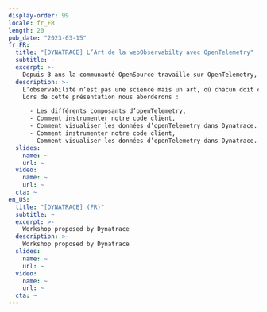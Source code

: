 ```yaml
---
display-order: 99
locale: fr_FR
length: 20
pub_date: "2023-03-15"
fr_FR:
  title: "[DYNATRACE] L’Art de la webObservabilty avec OpenTelemetry"
  subtitle: ~
  excerpt: >-
    Depuis 3 ans la communauté OpenSource travaille sur OpenTelemetry, un standard permettant d’utiliser une librairie agnostique pour produire des données d’observabilité.
  description: >-
    L’observabilité n’est pas une science mais un art, où chacun doit comprendre notre application avant de produire les données permettant de suivre le comportement de notre application et de nos utilisateurs.
    Lors de cette présentation nous aborderons :  

      - Les différents composants d’openTelemetry, 
      - Comment instrumenter notre code client, 
      - Comment visualiser les données d’openTelemetry dans Dynatrace. 
      - Comment instrumenter notre code client, 
      - Comment visualiser les données d’openTelemetry dans Dynatrace.
  slides:
    name: ~
    url: ~
  video:
    name: ~
    url: ~
  cta: ~
en_US:
  title: "[DYNATRACE] (FR)"
  subtitle: ~
  excerpt: >-
    Workshop proposed by Dynatrace
  description: >-
    Workshop proposed by Dynatrace
  slides:
    name: ~
    url: ~
  video:
    name: ~
    url: ~
  cta: ~
---
```


